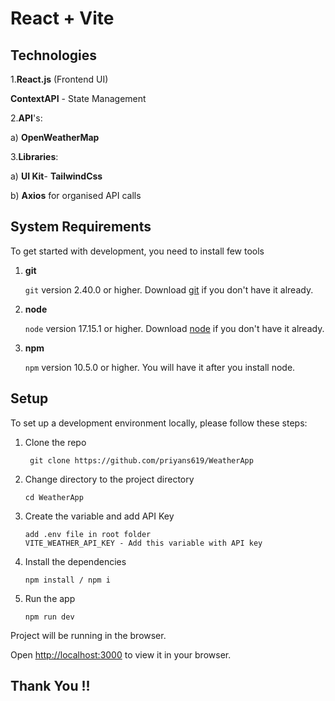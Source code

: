 # React + Vite

## Technologies
1.**React.js** (Frontend UI)

  **ContextAPI** - State Management


2.**API**'s:

   a) **OpenWeatherMap**

3.**Libraries**:
    
   a) **UI Kit**- **TailwindCss**

   b) **Axios** for organised API calls


## System Requirements

To get started with development, you need to install few tools

1. **git** 
   
   `git` version 2.40.0 or higher. Download [git](https://git-scm.com/downloads) if you don't have it already.

2. **node** 

   `node` version 17.15.1 or higher. Download [node](https://nodejs.org/en/download/) if you don't have it already.

3. **npm**
  
    `npm` version 10.5.0 or higher. You will have it after you install node.


## Setup
To set up a development environment locally, please follow these steps:

1. Clone the repo

   ```shell
    git clone https://github.com/priyans619/WeatherApp
   ```

2. Change directory to the project directory

    ```shell
    cd WeatherApp
    ```
3. Create the variable and add API Key

    ```shell
    add .env file in root folder
    VITE_WEATHER_API_KEY - Add this variable with API key
    ```

4. Install the dependencies
   
     ```shell
     npm install / npm i
      ```
5. Run the app
   
    ```shell
    npm run dev
    ```

 Project will be running in the browser.

 Open [http://localhost:3000](http://localhost:3000) to view it in your browser.

 ## **Thank You !!**


